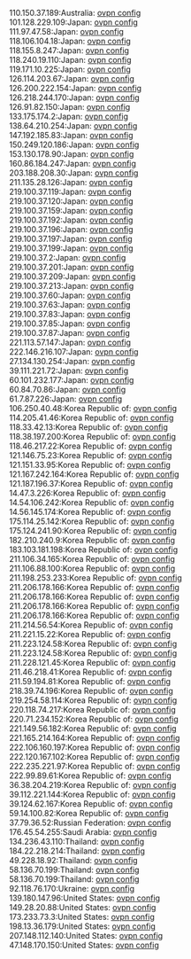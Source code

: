 110.150.37.189:Australia: [ovpn config](vpn/110_150_37_189.ovpn)  
101.128.229.109:Japan: [ovpn config](vpn/101_128_229_109.ovpn)  
111.97.47.58:Japan: [ovpn config](vpn/111_97_47_58.ovpn)  
118.106.104.18:Japan: [ovpn config](vpn/118_106_104_18.ovpn)  
118.155.8.247:Japan: [ovpn config](vpn/118_155_8_247.ovpn)  
118.240.19.110:Japan: [ovpn config](vpn/118_240_19_110.ovpn)  
119.171.10.225:Japan: [ovpn config](vpn/119_171_10_225.ovpn)  
126.114.203.67:Japan: [ovpn config](vpn/126_114_203_67.ovpn)  
126.200.222.154:Japan: [ovpn config](vpn/126_200_222_154.ovpn)  
126.218.244.170:Japan: [ovpn config](vpn/126_218_244_170.ovpn)  
126.91.82.150:Japan: [ovpn config](vpn/126_91_82_150.ovpn)  
133.175.174.2:Japan: [ovpn config](vpn/133_175_174_2.ovpn)  
138.64.210.254:Japan: [ovpn config](vpn/138_64_210_254.ovpn)  
147.192.185.83:Japan: [ovpn config](vpn/147_192_185_83.ovpn)  
150.249.120.186:Japan: [ovpn config](vpn/150_249_120_186.ovpn)  
153.130.178.90:Japan: [ovpn config](vpn/153_130_178_90.ovpn)  
160.86.184.247:Japan: [ovpn config](vpn/160_86_184_247.ovpn)  
203.188.208.30:Japan: [ovpn config](vpn/203_188_208_30.ovpn)  
211.135.28.126:Japan: [ovpn config](vpn/211_135_28_126.ovpn)  
219.100.37.119:Japan: [ovpn config](vpn/219_100_37_119.ovpn)  
219.100.37.120:Japan: [ovpn config](vpn/219_100_37_120.ovpn)  
219.100.37.159:Japan: [ovpn config](vpn/219_100_37_159.ovpn)  
219.100.37.192:Japan: [ovpn config](vpn/219_100_37_192.ovpn)  
219.100.37.196:Japan: [ovpn config](vpn/219_100_37_196.ovpn)  
219.100.37.197:Japan: [ovpn config](vpn/219_100_37_197.ovpn)  
219.100.37.199:Japan: [ovpn config](vpn/219_100_37_199.ovpn)  
219.100.37.2:Japan: [ovpn config](vpn/219_100_37_2.ovpn)  
219.100.37.201:Japan: [ovpn config](vpn/219_100_37_201.ovpn)  
219.100.37.209:Japan: [ovpn config](vpn/219_100_37_209.ovpn)  
219.100.37.213:Japan: [ovpn config](vpn/219_100_37_213.ovpn)  
219.100.37.60:Japan: [ovpn config](vpn/219_100_37_60.ovpn)  
219.100.37.63:Japan: [ovpn config](vpn/219_100_37_63.ovpn)  
219.100.37.83:Japan: [ovpn config](vpn/219_100_37_83.ovpn)  
219.100.37.85:Japan: [ovpn config](vpn/219_100_37_85.ovpn)  
219.100.37.87:Japan: [ovpn config](vpn/219_100_37_87.ovpn)  
221.113.57.147:Japan: [ovpn config](vpn/221_113_57_147.ovpn)  
222.146.216.107:Japan: [ovpn config](vpn/222_146_216_107.ovpn)  
27.134.130.254:Japan: [ovpn config](vpn/27_134_130_254.ovpn)  
39.111.221.72:Japan: [ovpn config](vpn/39_111_221_72.ovpn)  
60.101.232.177:Japan: [ovpn config](vpn/60_101_232_177.ovpn)  
60.84.70.86:Japan: [ovpn config](vpn/60_84_70_86.ovpn)  
61.7.87.226:Japan: [ovpn config](vpn/61_7_87_226.ovpn)  
106.250.40.48:Korea Republic of: [ovpn config](vpn/106_250_40_48.ovpn)  
114.205.41.46:Korea Republic of: [ovpn config](vpn/114_205_41_46.ovpn)  
118.33.42.13:Korea Republic of: [ovpn config](vpn/118_33_42_13.ovpn)  
118.38.197.200:Korea Republic of: [ovpn config](vpn/118_38_197_200.ovpn)  
118.46.217.22:Korea Republic of: [ovpn config](vpn/118_46_217_22.ovpn)  
121.146.75.23:Korea Republic of: [ovpn config](vpn/121_146_75_23.ovpn)  
121.151.33.95:Korea Republic of: [ovpn config](vpn/121_151_33_95.ovpn)  
121.167.242.164:Korea Republic of: [ovpn config](vpn/121_167_242_164.ovpn)  
121.187.196.37:Korea Republic of: [ovpn config](vpn/121_187_196_37.ovpn)  
14.47.3.226:Korea Republic of: [ovpn config](vpn/14_47_3_226.ovpn)  
14.54.106.242:Korea Republic of: [ovpn config](vpn/14_54_106_242.ovpn)  
14.56.145.174:Korea Republic of: [ovpn config](vpn/14_56_145_174.ovpn)  
175.114.25.142:Korea Republic of: [ovpn config](vpn/175_114_25_142.ovpn)  
175.124.241.90:Korea Republic of: [ovpn config](vpn/175_124_241_90.ovpn)  
182.210.240.9:Korea Republic of: [ovpn config](vpn/182_210_240_9.ovpn)  
183.103.181.198:Korea Republic of: [ovpn config](vpn/183_103_181_198.ovpn)  
211.106.34.165:Korea Republic of: [ovpn config](vpn/211_106_34_165.ovpn)  
211.106.88.100:Korea Republic of: [ovpn config](vpn/211_106_88_100.ovpn)  
211.198.253.233:Korea Republic of: [ovpn config](vpn/211_198_253_233.ovpn)  
211.206.178.166:Korea Republic of: [ovpn config](vpn/211_206_178_166.ovpn)  
211.206.178.166:Korea Republic of: [ovpn config](vpn/211_206_178_166.ovpn)  
211.206.178.166:Korea Republic of: [ovpn config](vpn/211_206_178_166.ovpn)  
211.206.178.166:Korea Republic of: [ovpn config](vpn/211_206_178_166.ovpn)  
211.214.56.54:Korea Republic of: [ovpn config](vpn/211_214_56_54.ovpn)  
211.221.15.22:Korea Republic of: [ovpn config](vpn/211_221_15_22.ovpn)  
211.223.124.58:Korea Republic of: [ovpn config](vpn/211_223_124_58.ovpn)  
211.223.124.58:Korea Republic of: [ovpn config](vpn/211_223_124_58.ovpn)  
211.228.121.45:Korea Republic of: [ovpn config](vpn/211_228_121_45.ovpn)  
211.46.218.41:Korea Republic of: [ovpn config](vpn/211_46_218_41.ovpn)  
211.59.194.81:Korea Republic of: [ovpn config](vpn/211_59_194_81.ovpn)  
218.39.74.196:Korea Republic of: [ovpn config](vpn/218_39_74_196.ovpn)  
219.254.58.114:Korea Republic of: [ovpn config](vpn/219_254_58_114.ovpn)  
220.118.74.217:Korea Republic of: [ovpn config](vpn/220_118_74_217.ovpn)  
220.71.234.152:Korea Republic of: [ovpn config](vpn/220_71_234_152.ovpn)  
221.149.56.182:Korea Republic of: [ovpn config](vpn/221_149_56_182.ovpn)  
221.165.214.164:Korea Republic of: [ovpn config](vpn/221_165_214_164.ovpn)  
222.106.160.197:Korea Republic of: [ovpn config](vpn/222_106_160_197.ovpn)  
222.120.167.102:Korea Republic of: [ovpn config](vpn/222_120_167_102.ovpn)  
222.235.221.97:Korea Republic of: [ovpn config](vpn/222_235_221_97.ovpn)  
222.99.89.61:Korea Republic of: [ovpn config](vpn/222_99_89_61.ovpn)  
36.38.204.219:Korea Republic of: [ovpn config](vpn/36_38_204_219.ovpn)  
39.112.221.144:Korea Republic of: [ovpn config](vpn/39_112_221_144.ovpn)  
39.124.62.167:Korea Republic of: [ovpn config](vpn/39_124_62_167.ovpn)  
59.14.100.82:Korea Republic of: [ovpn config](vpn/59_14_100_82.ovpn)  
37.79.36.52:Russian Federation: [ovpn config](vpn/37_79_36_52.ovpn)  
176.45.54.255:Saudi Arabia: [ovpn config](vpn/176_45_54_255.ovpn)  
134.236.43.110:Thailand: [ovpn config](vpn/134_236_43_110.ovpn)  
184.22.218.214:Thailand: [ovpn config](vpn/184_22_218_214.ovpn)  
49.228.18.92:Thailand: [ovpn config](vpn/49_228_18_92.ovpn)  
58.136.70.199:Thailand: [ovpn config](vpn/58_136_70_199.ovpn)  
58.136.70.199:Thailand: [ovpn config](vpn/58_136_70_199.ovpn)  
92.118.76.170:Ukraine: [ovpn config](vpn/92_118_76_170.ovpn)  
139.180.147.96:United States: [ovpn config](vpn/139_180_147_96.ovpn)  
149.28.20.88:United States: [ovpn config](vpn/149_28_20_88.ovpn)  
173.233.73.3:United States: [ovpn config](vpn/173_233_73_3.ovpn)  
198.13.36.179:United States: [ovpn config](vpn/198_13_36_179.ovpn)  
207.148.112.140:United States: [ovpn config](vpn/207_148_112_140.ovpn)  
47.148.170.150:United States: [ovpn config](vpn/47_148_170_150.ovpn)  

